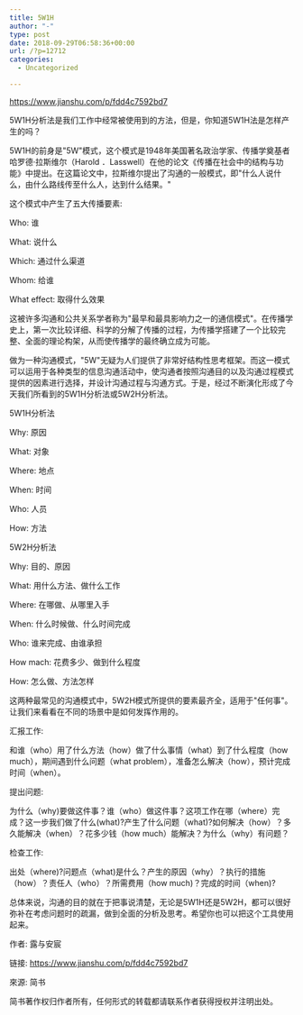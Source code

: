```yaml
---
title: 5W1H
author: "-"
type: post
date: 2018-09-29T06:58:36+00:00
url: /?p=12712
categories:
  - Uncategorized

---
```

https://www.jianshu.com/p/fdd4c7592bd7

5W1H分析法是我们工作中经常被使用到的方法，但是，你知道5W1H法是怎样产生的吗？

5W1H的前身是"5W"模式，这个模式是1948年美国著名政治学家、传播学奠基者哈罗德·拉斯维尔（Harold ．Lasswell）在他的论文《传播在社会中的结构与功能》中提出。在这篇论文中，拉斯维尔提出了沟通的一般模式，即"什么人说什么，由什么路线传至什么人，达到什么结果。"

这个模式中产生了五大传播要素: 

Who: 谁

What: 说什么

Which: 通过什么渠道

Whom: 给谁

What effect: 取得什么效果

这被许多沟通和公共关系学者称为"最早和最具影响力之一的通信模式"。在传播学史上，第一次比较详细、科学的分解了传播的过程，为传播学搭建了一个比较完整、全面的理论构架，从而使传播学的最终确立成为可能。

做为一种沟通模式，"5W"无疑为人们提供了非常好结构性思考框架。而这一模式可以运用于各种类型的信息沟通活动中，使沟通者按照沟通目的以及沟通过程模式提供的因素进行选择，并设计沟通过程与沟通方式。于是，经过不断演化形成了今天我们所看到的5W1H分析法或5W2H分析法。

5W1H分析法

Why: 原因

What: 对象

Where: 地点

When: 时间

Who: 人员

How: 方法

5W2H分析法

Why: 目的、原因

What: 用什么方法、做什么工作

Where: 在哪做、从哪里入手

When: 什么时候做、什么时间完成

Who: 谁来完成、由谁承担

How mach: 花费多少、做到什么程度

How: 怎么做、方法怎样

这两种最常见的沟通模式中，5W2H模式所提供的要素最齐全，适用于"任何事"。让我们来看看在不同的场景中是如何发挥作用的。

汇报工作: 

和谁（who）用了什么方法（how）做了什么事情（what）到了什么程度（how much），期间遇到什么问题（what problem），准备怎么解决（how），预计完成时间（when）。

提出问题: 

为什么（why)要做这件事？谁（who）做这件事？这项工作在哪（where）完成？这一步我们做了什么(what)?产生了什么问题（what)?如何解决（how）？多久能解决（when）？花多少钱（how much）能解决？为什么（why）有问题？

检查工作: 

出处（where)?问题点（what)是什么？产生的原因（why）？执行的措施（how）？责任人（who）？所需费用（how much)？完成的时间（when)?

总体来说，沟通的目的就在于把事说清楚，无论是5W1H还是5W2H，都可以很好弥补在考虑问题时的疏漏，做到全面的分析及思考。希望你也可以把这个工具使用起来。

<END>

作者: 露与安宸
  
链接: https://www.jianshu.com/p/fdd4c7592bd7
  
來源: 简书
  
简书著作权归作者所有，任何形式的转载都请联系作者获得授权并注明出处。